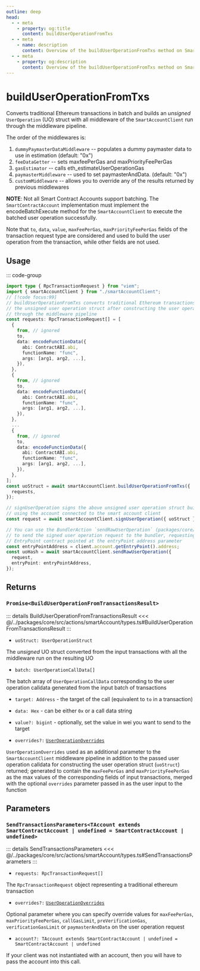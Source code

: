 ```yaml
---
outline: deep
head:
  - - meta
    - property: og:title
      content: buildUserOperationFromTxs
  - - meta
    - name: description
      content: Overview of the buildUserOperationFromTxs method on SmartAccountClient
  - - meta
    - property: og:description
      content: Overview of the buildUserOperationFromTxs method on SmartAccountClient
---
```


# buildUserOperationFromTxs

Converts traditional Ethereum transactions in batch and builds an _unsigned_ `UserOperation` (UO) struct with all middleware of the `SmartAccountClient` run through the middleware pipeline.

The order of the middlewares is:

1.  `dummyPaymasterDataMiddleware` -- populates a dummy paymaster data to use in estimation (default: "0x")
2.  `feeDataGetter` -- sets maxfeePerGas and maxPriorityFeePerGas
3.  `gasEstimator` -- calls eth_estimateUserOperationGas
4.  `paymasterMiddleware` -- used to set paymasterAndData. (default: "0x")
5.  `customMiddleware` -- allows you to override any of the results returned by previous middlewares

**NOTE**: Not all Smart Contract Accounts support batching. The `SmartContractAccount` implementation must implement the encodeBatchExecute method for the `SmartAccountClient` to execute the batched user operation successfully.

Note that `to`, `data`, `value`, `maxFeePerGas`, `maxPriorityFeePerGas` fields of the transaction request type are considered and used to build the user operation from the transaction, while other fields are not used.

## Usage

::: code-group

```ts [example.ts]
import type { RpcTransactionRequest } from "viem";
import { smartAccountClient } from "./smartAccountClient";
// [!code focus:99]
// buildUserOperationFromTxs converts traditional Ethereum transactions in batch and returns
// the unsigned user operation struct after constructing the user operation struct
// through the middleware pipeline
const requests: RpcTransactionRequest[] = [
  {
    from, // ignored
    to,
    data: encodeFunctionData({
      abi: ContractABI.abi,
      functionName: "func",
      args: [arg1, arg2, ...],
    }),
  },
  {
    from, // ignored
    to,
    data: encodeFunctionData({
      abi: ContractABI.abi,
      functionName: "func",
      args: [arg1, arg2, ...],
    }),
  },
  ...
  {
    from, // ignored
    to,
    data: encodeFunctionData({
      abi: ContractABI.abi,
      functionName: "func",
      args: [arg1, arg2, ...],
    }),
  },
];
const uoStruct = await smartAccountClient.buildUserOperationFromTxs({
  requests,
});

// signUserOperation signs the above unsigned user operation struct built
// using the account connected to the smart account client
const request = await smartAccountClient.signUserOperation({ uoStruct });

// You can use the BundlerAction `sendRawUserOperation` (packages/core/src/actions/bundler/sendRawUserOperation.ts)
// to send the signed user operation request to the bundler, requesting the bundler to send the signed uo to the
// EntryPoint contract pointed at the entryPoint address parameter
const entryPointAddress = client.account.getEntryPoint().address;
const uoHash = await smartAccountClient.sendRawUserOperation({
  request,
  entryPoint: entryPointAddress,
});
```

## Returns

### `Promise<BuildUserOperationFromTransactionsResult>`

::: details BuildUserOperationFromTransactionsResult
<<< @/../packages/core/src/actions/smartAccount/types.ts#BuildUserOperationFromTransactionsResult
:::

- `uoStruct: UserOperationStruct`

The _unsigned_ UO struct converted from the input transactions with all the middleware run on the resulting UO

- `batch: UserOperationCallData[]`

The batch array of `UserOperationCallData` corresponding to the user operation calldata generated from the input batch of transactions

- `target: Address` - the target of the call (equivalent to `to` in a transaction)
- `data: Hex` - can be either `0x` or a call data string
- `value?: bigint` - optionally, set the value in wei you want to send to the target

- `overrides?:` [`UserOperationOverrides`](/packages/aa-core/smart-account-client/types/userOperationOverrides.md)

`UserOperationOverrides` used as an additional parameter to the `SmartAccountClient` middleware pipeline in addition to the passed user operation calldata for constructing the user operation struct (`uoStruct`) returned; generated to contain the `maxFeePerGas` and `maxPriorityFeePerGas` as the max values of the corresponding fields of input transactions, merged with the optional `overrides` parameter passed in as the user input to the function

## Parameters

### `SendTransactionsParameters<TAccount extends SmartContractAccount | undefined = SmartContractAccount | undefined>`

::: details SendTransactionsParameters
<<< @/../packages/core/src/actions/smartAccount/types.ts#SendTransactionsParameters
:::

- `requests: RpcTransactionRequest[]`

The `RpcTransactionRequest` object representing a traditional ethereum transaction

- `overrides?:` [`UserOperationOverrides`](/packages/aa-core/smart-account-client/types/userOperationOverrides.md)

Optional parameter where you can specify override values for `maxFeePerGas`, `maxPriorityFeePerGas`, `callGasLimit`, `preVerificationGas`, `verificationGasLimit` or `paymasterAndData` on the user operation request

- `account?: TAccount extends SmartContractAccount | undefined = SmartContractAccount | undefined`

If your client was not instantiated with an account, then you will have to pass the account into this call.
